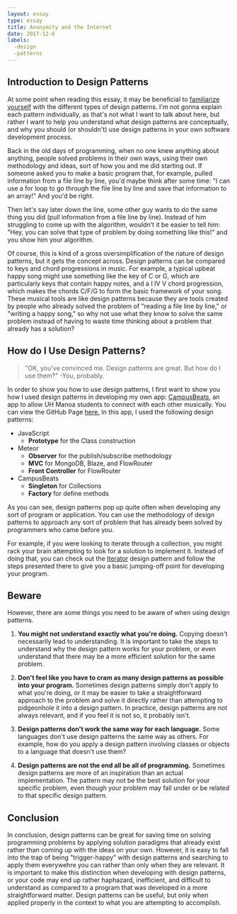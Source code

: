 ```yaml
---
layout: essay
type: essay
title: Anonymity and the Internet
date: 2017-12-6
labels:
  -design
  -patterns
---
```


## Introduction to Design Patterns

At some point when reading this essay, it may be beneficial to [familiarize yourself](https://sourcemaking.com/design_patterns) with the different types of design patterns. I'm not gonna explain each pattern individually, as that's not what I want to talk about here, but rather I want to help you understand what design patterns are conceptually, and why you should (or shouldn't) use design patterns in your own software development process.

Back in the old days of programming, when no one knew anything about anything, people solved problems in their own ways, using their own methodology and ideas, sort of how you and me did starting out. If someone asked you to make a basic program that, for example, pulled information from a file line by line, you'd maybe think after some time: "I can use a for loop to go through the file line by line and save that information to an array!" And you'd be right.

Then let's say later down the line, some other guy wants to do the same thing you did (pull information from a file line by line). Instead of him struggling to come up with the algorithm, wouldn't it be easier to tell him: "Hey, you can solve that type of problem by doing something like this!" and you show him your algorithm.

Of course, this is kind of a gross oversimplification of the nature of design patterns, but it gets the concept across. Design patterns can be compared to keys and chord progressions in music. For example, a typical upbeat happy song might use something like the key of C or G, which are particularly keys that contain happy notes, and a I IV V chord progression, which makes the chords C/F/G to form the basic framework of your song. These musical tools are like design patterns because they are tools created by people who already solved the problem of "reading a file line by line," or "writing a happy song," so why not use what they know to solve the same problem instead of having to waste time thinking about a problem that already has a solution?

## How do I Use Design Patterns?

> "OK, you've convinced me. Design patterns are great. But how do I use them?" -You, probably.

In order to show you how to use design patterns, I first want to show you how I used design patterns in developing my own app: [CampusBeats](https://github.com/campusbeats/campusbeats), an app to allow UH Manoa students to connect with each other musically. You can view the GitHub Page [here.](https://campusbeats.github.io/) In this app, I used the following design patterns:

- JavaScript
  - **Prototype** for the Class construction 
- Meteor
  - **Observer** for the publish/subscribe methodology 
  - **MVC** for MongoDB, Blaze, and FlowRouter
  - **Front Controller** for FlowRouter 
- CampusBeats
  - **Singleton** for Collections
  - **Factory** for define methods
  
As you can see, design patterns pop up quite often when developing any sort of program or application. You can use the methodology of design patterns to approach any sort of problem that has already been solved by programmers who came before you.

For example, if you were looking to iterate through a collection, you might rack your brain attempting to look for a solution to implement it. Instead of doing that, you can check out the [Iterator](https://sourcemaking.com/design_patterns/iterator) design pattern and follow the steps presented there to give you a basic jumping-off point for developing your program.

## Beware

However, there are some things you need to be aware of when using design patterns.

1. **You might not understand exactly what you're doing.** Copying doesn't necessarily lead to understanding. It is important to take the steps to understand why the design pattern works for your problem, or even understand that there may be a more efficient solution for the same problem.

2. **Don't feel like you have to cram as many design patterns as possible into your program.** Sometimes design patterns simply don't apply to what you're doing, or it may be easier to take a straightforward approach to the problem and solve it directly rather than attempting to pidgeonhole it into a design pattern. In practice, design patterns are not always relevant, and if you feel it is not so, it probably isn't.

3. **Design patterns don't work the same way for each language.** Some languages don't use design patterns the same way as others. For example, how do you apply a design pattern involving classes or objects to a language that doesn't use them?

4. **Design patterns are not the end all be all of programming.** Sometimes design patterns are more of an inspiration than an actual implementation. The pattern may not be the best solution for your specific problem, even though your problem may fall under or be related to that specific design pattern.

## Conclusion

In conclusion, design patterns can be great for saving time on solving programming problems by applying solution paradigms that already exist rather than coming up with the ideas on your own. However, it is easy to fall into the trap of being "trigger-happy" with design patterns and searching to apply them everywehre you can rather than only when they are relevant. It is important to make this distinction when developing with design patterns, or your code may end up rather haphazard, inefficient, and difficult to understand as compared to a program that was developed in a more straightforward matter. Design patterns can be useful, but only when applied properly in the context to what you are attempting to accomplish.




